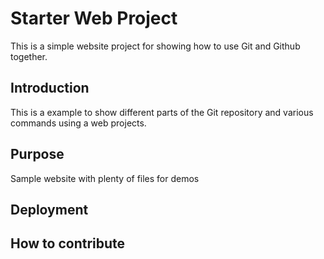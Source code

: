 # Starter Web Project

This is a simple website project for showing how to use Git and Github together.

## Introduction

This is a example to show different parts of the Git repository and various commands using a web projects.

## Purpose

Sample website with plenty of files for demos

## Deployment

## How to contribute
